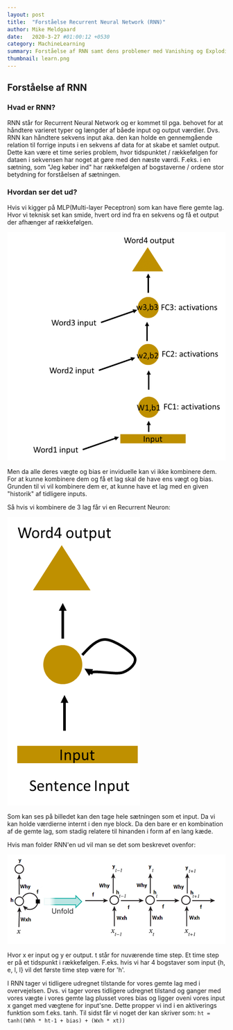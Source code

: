 ```yaml
---
layout: post
title:  "Forståelse Recurrent Neural Network (RNN)"
author: Mike Meldgaard
date:   2020-3-27 #01:00:12 +0530
category: MachineLearning
summary: Forståelse af RNN samt dens problemer med Vanishing og Exploding Gradient
thumbnail: learn.png
---
```


## Forståelse af RNN

### Hvad er RNN?
RNN står for Recurrent Neural Network og er kommet til pga. behovet for at håndtere varieret typer og længder af båede input og output værdier. Dvs. RNN kan håndtere sekvens input aka. den kan holde en gennemgående relation til forrige inputs i en sekvens af data for at skabe et samlet output. Dette kan være et time series problem, hvor tidspunktet / rækkefølgen for dataen i sekvensen har noget at gøre med den næste værdi. F.eks. i en sætning, som "Jeg køber ind" har rækkefølgen af bogstaverne / ordene stor betydning for forståelsen af sætningen.

### Hvordan ser det ud?
Hvis vi kigger på MLP(Multi-layer Peceptron) som kan have flere gemte lag. Hvor vi teknisk set kan smide, hvert ord ind fra en sekvens og få et output der afhænger af rækkefølgen.

![Calculated final model](/assets/img/posts/UnderstandingRNN/rnnMLP.png)

Men da alle deres vægte og bias er inviduelle kan vi ikke kombinere dem. For at kunne kombinere dem og få et lag skal de have ens vægt og bias. Grunden til vi vil kombinere dem er, at kunne have et lag med en given "historik" af tidligere inputs.

Så hvis vi kombinere de 3 lag får vi en Recurrent Neuron:

![Calculated final model](/assets/img/posts/UnderstandingRNN/rnnNeuron.png)

Som kan ses på billedet kan den tage hele sætningen som et input. Da vi kan holde værdierne internt i den nye block. Da den bare er en kombination af de gemte lag, som stadig relatere til hinanden i form af en lang kæde.

Hvis man folder RNN'en ud vil man se det som beskrevet ovenfor:

![Calculated final model](/assets/img/posts/UnderstandingRNN/rnnUnfolded.png)

Hvor x er input og y er output. t står for nuværende time step. Et time step er på et tidspunkt i rækkefølgen. F.eks. hvis vi har 4 bogstaver som input {h, e, l, l} vil det første time step være for 'h'.

I RNN tager vi tidligere udregnet tilstande for vores gemte lag med i overvejelsen. Dvs. vi tager vores tidligere udregnet tilstand og ganger med vores vægte i vores gemte lag plusset vores bias og ligger oveni vores input x ganget med vægtene for input'sne. Dette propper vi ind i en aktiverings funktion som f.eks. tanh. Til sidst får vi noget der kan skriver som:
`ht = tanh((Whh * ht-1 + bias) + (Wxh * xt))`